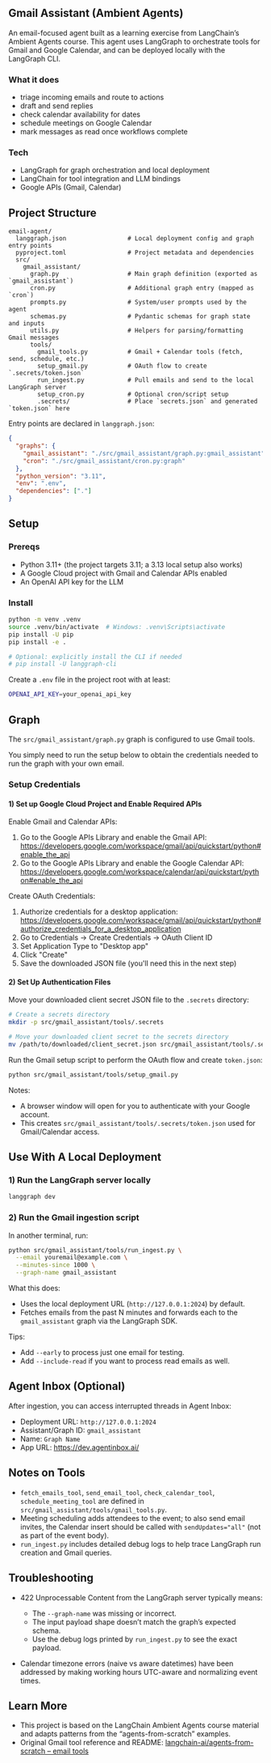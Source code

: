 ## Gmail Assistant (Ambient Agents)

An email-focused agent built as a learning exercise from LangChain’s Ambient Agents course. This agent uses LangGraph to orchestrate tools for Gmail and Google Calendar, and can be deployed locally with the LangGraph CLI.

### What it does
- triage incoming emails and route to actions
- draft and send replies
- check calendar availability for dates
- schedule meetings on Google Calendar
- mark messages as read once workflows complete

### Tech
- LangGraph for graph orchestration and local deployment
- LangChain for tool integration and LLM bindings
- Google APIs (Gmail, Calendar)


## Project Structure

```
email-agent/
  langgraph.json                 # Local deployment config and graph entry points
  pyproject.toml                 # Project metadata and dependencies
  src/
    gmail_assistant/
      graph.py                   # Main graph definition (exported as `gmail_assistant`)
      cron.py                    # Additional graph entry (mapped as `cron`)
      prompts.py                 # System/user prompts used by the agent
      schemas.py                 # Pydantic schemas for graph state and inputs
      utils.py                   # Helpers for parsing/formatting Gmail messages
      tools/
        gmail_tools.py           # Gmail + Calendar tools (fetch, send, schedule, etc.)
        setup_gmail.py           # OAuth flow to create `.secrets/token.json`
        run_ingest.py            # Pull emails and send to the local LangGraph server
        setup_cron.py            # Optional cron/script setup
        .secrets/                # Place `secrets.json` and generated `token.json` here
```

Entry points are declared in `langgraph.json`:

```json
{
  "graphs": {
    "gmail_assistant": "./src/gmail_assistant/graph.py:gmail_assistant",
    "cron": "./src/gmail_assistant/cron.py:graph"
  },
  "python_version": "3.11",
  "env": ".env",
  "dependencies": ["."]
}
```


## Setup

### Prereqs
- Python 3.11+ (the project targets 3.11; a 3.13 local setup also works)
- A Google Cloud project with Gmail and Calendar APIs enabled
- An OpenAI API key for the LLM

### Install

```bash
python -m venv .venv
source .venv/bin/activate  # Windows: .venv\Scripts\activate
pip install -U pip
pip install -e .

# Optional: explicitly install the CLI if needed
# pip install -U langgraph-cli
```

Create a `.env` file in the project root with at least:

```bash
OPENAI_API_KEY=your_openai_api_key
```


## Graph
The `src/gmail_assistant/graph.py` graph is configured to use Gmail tools.

You simply need to run the setup below to obtain the credentials needed to run the graph with your own email.

### Setup Credentials

#### 1) Set up Google Cloud Project and Enable Required APIs

Enable Gmail and Calendar APIs:
1. Go to the Google APIs Library and enable the Gmail API:
   https://developers.google.com/workspace/gmail/api/quickstart/python#enable_the_api
2. Go to the Google APIs Library and enable the Google Calendar API:
   https://developers.google.com/workspace/calendar/api/quickstart/python#enable_the_api

Create OAuth Credentials:
1. Authorize credentials for a desktop application:
   https://developers.google.com/workspace/gmail/api/quickstart/python#authorize_credentials_for_a_desktop_application
2. Go to Credentials → Create Credentials → OAuth Client ID
3. Set Application Type to "Desktop app"
4. Click "Create"
5. Save the downloaded JSON file (you'll need this in the next step)

#### 2) Set Up Authentication Files

Move your downloaded client secret JSON file to the `.secrets` directory:

```bash
# Create a secrets directory
mkdir -p src/gmail_assistant/tools/.secrets

# Move your downloaded client secret to the secrets directory
mv /path/to/downloaded/client_secret.json src/gmail_assistant/tools/.secrets/secrets.json
```

Run the Gmail setup script to perform the OAuth flow and create `token.json`:

```bash
python src/gmail_assistant/tools/setup_gmail.py
```

Notes:
- A browser window will open for you to authenticate with your Google account.
- This creates `src/gmail_assistant/tools/.secrets/token.json` used for Gmail/Calendar access.


## Use With A Local Deployment

### 1) Run the LangGraph server locally

```bash
langgraph dev
```

### 2) Run the Gmail ingestion script

In another terminal, run:

```bash
python src/gmail_assistant/tools/run_ingest.py \
  --email youremail@example.com \
  --minutes-since 1000 \
  --graph-name gmail_assistant
```

What this does:
- Uses the local deployment URL (`http://127.0.0.1:2024`) by default.
- Fetches emails from the past N minutes and forwards each to the `gmail_assistant` graph via the LangGraph SDK.

Tips:
- Add `--early` to process just one email for testing.
- Add `--include-read` if you want to process read emails as well.


## Agent Inbox (Optional)

After ingestion, you can access interrupted threads in Agent Inbox:

- Deployment URL: `http://127.0.0.1:2024`
- Assistant/Graph ID: `gmail_assistant`
- Name: `Graph Name`
- App URL: https://dev.agentinbox.ai/


## Notes on Tools

- `fetch_emails_tool`, `send_email_tool`, `check_calendar_tool`, `schedule_meeting_tool` are defined in `src/gmail_assistant/tools/gmail_tools.py`.
- Meeting scheduling adds attendees to the event; to also send email invites, the Calendar insert should be called with `sendUpdates="all"` (not as part of the event body).
- `run_ingest.py` includes detailed debug logs to help trace LangGraph run creation and Gmail queries.


## Troubleshooting

- 422 Unprocessable Content from the LangGraph server typically means:
  - The `--graph-name` was missing or incorrect.
  - The input payload shape doesn’t match the graph’s expected schema.
  - Use the debug logs printed by `run_ingest.py` to see the exact payload.

- Calendar timezone errors (naive vs aware datetimes) have been addressed by making working hours UTC-aware and normalizing event times.


## Learn More

- This project is based on the LangChain Ambient Agents course material and adapts patterns from the “agents-from-scratch” examples.
- Original Gmail tool reference and README: [langchain-ai/agents-from-scratch – email tools](https://github.com/langchain-ai/agents-from-scratch/tree/main/src/email_assistant/tools/gmail)


